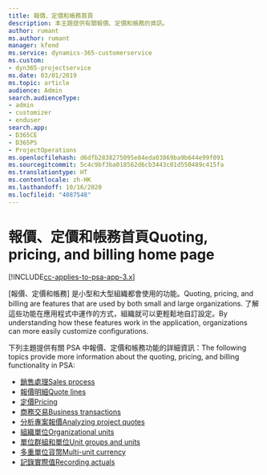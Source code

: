 ```yaml
---
title: 報價、定價和帳務首頁
description: 本主題提供有關報價、定價和帳務的資訊。
author: rumant
ms.author: rumant
manager: kfend
ms.service: dynamics-365-customerservice
ms.custom:
- dyn365-projectservice
ms.date: 03/01/2019
ms.topic: article
audience: Admin
search.audienceType:
- admin
- customizer
- enduser
search.app:
- D365CE
- D365PS
- ProjectOperations
ms.openlocfilehash: d6dfb2838275095e84eda03869ba9b644e99f091
ms.sourcegitcommit: 5c4c9bf3ba018562d6cb3443c01d550489c415fa
ms.translationtype: HT
ms.contentlocale: zh-HK
ms.lasthandoff: 10/16/2020
ms.locfileid: "4087548"
---
```

# <a name="quoting-pricing-and-billing-home-page"></a><span data-ttu-id="a0f54-103">報價、定價和帳務首頁</span><span class="sxs-lookup"><span data-stu-id="a0f54-103">Quoting, pricing, and billing home page</span></span>

[!INCLUDE[cc-applies-to-psa-app-3.x](../includes/cc-applies-to-psa-app-3x.md)]

<span data-ttu-id="a0f54-104">[報價、定價和帳務] 是小型和大型組織都會使用的功能。</span><span class="sxs-lookup"><span data-stu-id="a0f54-104">Quoting, pricing, and billing are features that are used by both small and large organizations.</span></span> <span data-ttu-id="a0f54-105">了解這些功能在應用程式中運作的方式，組織就可以更輕鬆地自訂設定。</span><span class="sxs-lookup"><span data-stu-id="a0f54-105">By understanding how these features work in the application, organizations can more easily customize configurations.</span></span>

<span data-ttu-id="a0f54-106">下列主題提供有關 PSA 中報價、定價和帳務功能的詳細資訊：</span><span class="sxs-lookup"><span data-stu-id="a0f54-106">The following topics provide more information about the quoting, pricing, and billing functionality in PSA:</span></span>

- [<span data-ttu-id="a0f54-107">銷售處理</span><span class="sxs-lookup"><span data-stu-id="a0f54-107">Sales process</span></span>](basic-sales-process.md)
- [<span data-ttu-id="a0f54-108">報價明細</span><span class="sxs-lookup"><span data-stu-id="a0f54-108">Quote lines</span></span>](basic-quote-lines.md)
- [<span data-ttu-id="a0f54-109">定價</span><span class="sxs-lookup"><span data-stu-id="a0f54-109">Pricing</span></span>](basic-pricing.md)
- [<span data-ttu-id="a0f54-110">商務交易</span><span class="sxs-lookup"><span data-stu-id="a0f54-110">Business transactions</span></span>](basic-business-transactions.md)
- [<span data-ttu-id="a0f54-111">分析專案報價</span><span class="sxs-lookup"><span data-stu-id="a0f54-111">Analyzing project quotes</span></span>](basic-analyzing-quotes.md)
- [<span data-ttu-id="a0f54-112">組織單位</span><span class="sxs-lookup"><span data-stu-id="a0f54-112">Organizational units</span></span>](advanced-organizational.md)
- [<span data-ttu-id="a0f54-113">單位群組和單位</span><span class="sxs-lookup"><span data-stu-id="a0f54-113">Unit groups and units</span></span>](advanced-units.md)
- [<span data-ttu-id="a0f54-114">多重單位貨幣</span><span class="sxs-lookup"><span data-stu-id="a0f54-114">Multi-unit currency</span></span>](advanced-currency.md)
- [<span data-ttu-id="a0f54-115">記錄實際值</span><span class="sxs-lookup"><span data-stu-id="a0f54-115">Recording actuals</span></span>](advanced-actuals.md)
